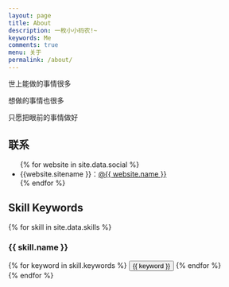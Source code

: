 ```yaml
---
layout: page
title: About
description: 一枚小小码农!~
keywords: Me
comments: true
menu: 关于
permalink: /about/
---
```


世上能做的事情很多

想做的事情也很多

只愿把眼前的事情做好

## 联系

<ul>
{% for website in site.data.social %}
<li>{{website.sitename }}：<a href="{{ website.url }}" target="_blank">@{{ website.name }}</a></li>
{% endfor %}
</ul>

## Skill Keywords

{% for skill in site.data.skills %}
### {{ skill.name }}
<div class="btn-inline">
{% for keyword in skill.keywords %}
<button class="btn btn-outline" type="button">{{ keyword }}</button>
{% endfor %}
</div>
{% endfor %}
</ul>